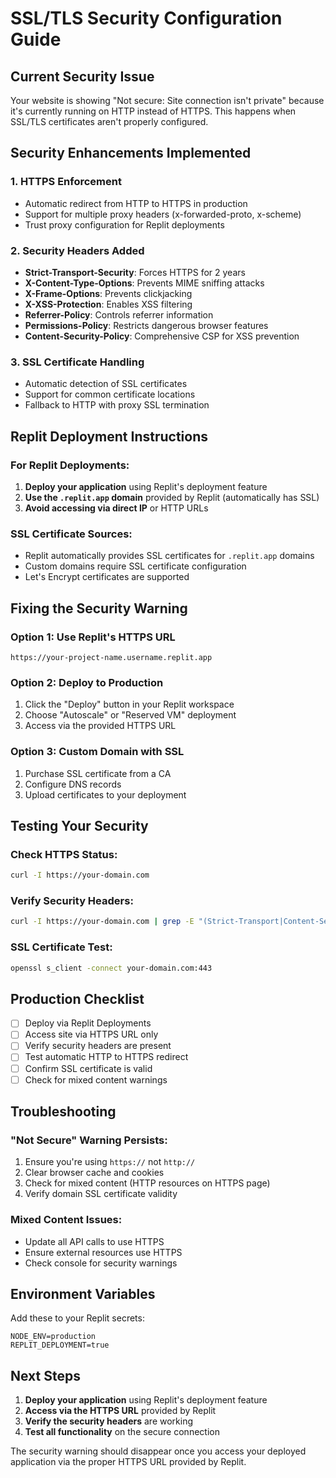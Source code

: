 # SSL/TLS Security Configuration Guide

## Current Security Issue

Your website is showing "Not secure: Site connection isn't private" because it's currently running on HTTP instead of HTTPS. This happens when SSL/TLS certificates aren't properly configured.

## Security Enhancements Implemented

### 1. HTTPS Enforcement
- Automatic redirect from HTTP to HTTPS in production
- Support for multiple proxy headers (x-forwarded-proto, x-scheme)
- Trust proxy configuration for Replit deployments

### 2. Security Headers Added
- **Strict-Transport-Security**: Forces HTTPS for 2 years
- **X-Content-Type-Options**: Prevents MIME sniffing attacks
- **X-Frame-Options**: Prevents clickjacking
- **X-XSS-Protection**: Enables XSS filtering
- **Referrer-Policy**: Controls referrer information
- **Permissions-Policy**: Restricts dangerous browser features
- **Content-Security-Policy**: Comprehensive CSP for XSS prevention

### 3. SSL Certificate Handling
- Automatic detection of SSL certificates
- Support for common certificate locations
- Fallback to HTTP with proxy SSL termination

## Replit Deployment Instructions

### For Replit Deployments:
1. **Deploy your application** using Replit's deployment feature
2. **Use the `.replit.app` domain** provided by Replit (automatically has SSL)
3. **Avoid accessing via direct IP** or HTTP URLs

### SSL Certificate Sources:
- Replit automatically provides SSL certificates for `.replit.app` domains
- Custom domains require SSL certificate configuration
- Let's Encrypt certificates are supported

## Fixing the Security Warning

### Option 1: Use Replit's HTTPS URL
```
https://your-project-name.username.replit.app
```

### Option 2: Deploy to Production
1. Click the "Deploy" button in your Replit workspace
2. Choose "Autoscale" or "Reserved VM" deployment
3. Access via the provided HTTPS URL

### Option 3: Custom Domain with SSL
1. Purchase SSL certificate from a CA
2. Configure DNS records
3. Upload certificates to your deployment

## Testing Your Security

### Check HTTPS Status:
```bash
curl -I https://your-domain.com
```

### Verify Security Headers:
```bash
curl -I https://your-domain.com | grep -E "(Strict-Transport|Content-Security|X-)"
```

### SSL Certificate Test:
```bash
openssl s_client -connect your-domain.com:443
```

## Production Checklist

- [ ] Deploy via Replit Deployments
- [ ] Access site via HTTPS URL only
- [ ] Verify security headers are present
- [ ] Test automatic HTTP to HTTPS redirect
- [ ] Confirm SSL certificate is valid
- [ ] Check for mixed content warnings

## Troubleshooting

### "Not Secure" Warning Persists:
1. Ensure you're using `https://` not `http://`
2. Clear browser cache and cookies
3. Check for mixed content (HTTP resources on HTTPS page)
4. Verify domain SSL certificate validity

### Mixed Content Issues:
- Update all API calls to use HTTPS
- Ensure external resources use HTTPS
- Check console for security warnings

## Environment Variables

Add these to your Replit secrets:
```
NODE_ENV=production
REPLIT_DEPLOYMENT=true
```

## Next Steps

1. **Deploy your application** using Replit's deployment feature
2. **Access via the HTTPS URL** provided by Replit
3. **Verify the security headers** are working
4. **Test all functionality** on the secure connection

The security warning should disappear once you access your deployed application via the proper HTTPS URL provided by Replit.